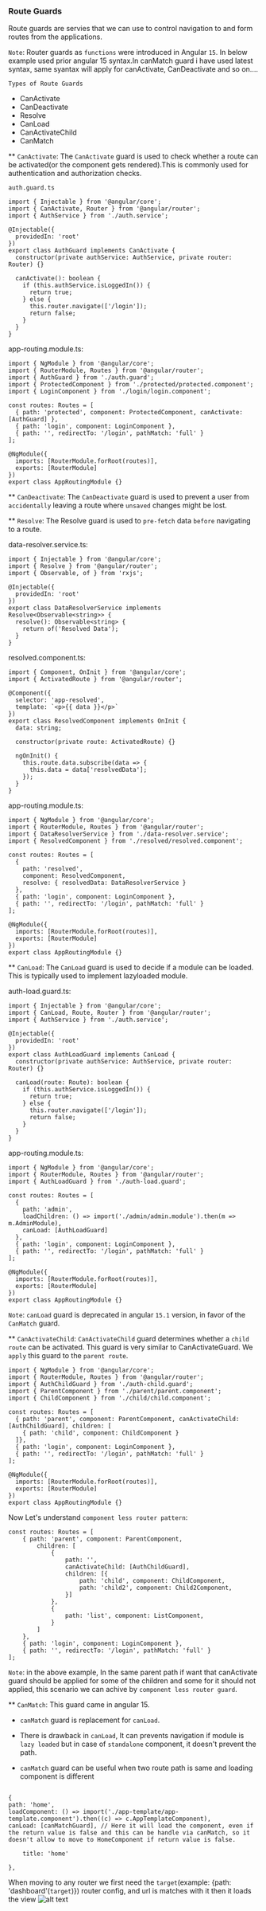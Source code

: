 ### Route Guards

Route guards are servies that we can use to control navigation to and form routes from the applications.

`Note`: Router guards as `functions` were introduced in Angular `15`. In below example used prior angular 15 syntax.In canMatch guard i have used latest syntax, same syantax will apply for canActivate, CanDeactivate and so on....

`Types of Route Guards`

- CanActivate
- CanDeactivate
- Resolve
- CanLoad
- CanActivateChild
- CanMatch

\*\* `CanActivate`: The `CanActivate` guard is used to check whether a route can be activated(or the component gets rendered).This is commonly used for authentication and authorization checks.

```
auth.guard.ts

import { Injectable } from '@angular/core';
import { CanActivate, Router } from '@angular/router';
import { AuthService } from './auth.service';

@Injectable({
  providedIn: 'root'
})
export class AuthGuard implements CanActivate {
  constructor(private authService: AuthService, private router: Router) {}

  canActivate(): boolean {
    if (this.authService.isLoggedIn()) {
      return true;
    } else {
      this.router.navigate(['/login']);
      return false;
    }
  }
}

```

app-routing.module.ts:

```
import { NgModule } from '@angular/core';
import { RouterModule, Routes } from '@angular/router';
import { AuthGuard } from './auth.guard';
import { ProtectedComponent } from './protected/protected.component';
import { LoginComponent } from './login/login.component';

const routes: Routes = [
  { path: 'protected', component: ProtectedComponent, canActivate: [AuthGuard] },
  { path: 'login', component: LoginComponent },
  { path: '', redirectTo: '/login', pathMatch: 'full' }
];

@NgModule({
  imports: [RouterModule.forRoot(routes)],
  exports: [RouterModule]
})
export class AppRoutingModule {}

```

\*\* `CanDeactivate`: The `CanDeactivate` guard is used to prevent a user from `accidentally` leaving a route where `unsaved` changes might be lost.

\*\* `Resolve`: The Resolve guard is used to `pre-fetch` data `before` navigating to a route.

data-resolver.service.ts:

```
import { Injectable } from '@angular/core';
import { Resolve } from '@angular/router';
import { Observable, of } from 'rxjs';

@Injectable({
  providedIn: 'root'
})
export class DataResolverService implements Resolve<Observable<string>> {
  resolve(): Observable<string> {
    return of('Resolved Data');
  }
}

```

resolved.component.ts:

```
import { Component, OnInit } from '@angular/core';
import { ActivatedRoute } from '@angular/router';

@Component({
  selector: 'app-resolved',
  template: `<p>{{ data }}</p>`
})
export class ResolvedComponent implements OnInit {
  data: string;

  constructor(private route: ActivatedRoute) {}

  ngOnInit() {
    this.route.data.subscribe(data => {
      this.data = data['resolvedData'];
    });
  }
}

```

app-routing.module.ts:

```
import { NgModule } from '@angular/core';
import { RouterModule, Routes } from '@angular/router';
import { DataResolverService } from './data-resolver.service';
import { ResolvedComponent } from './resolved/resolved.component';

const routes: Routes = [
  {
    path: 'resolved',
    component: ResolvedComponent,
    resolve: { resolvedData: DataResolverService }
  },
  { path: 'login', component: LoginComponent },
  { path: '', redirectTo: '/login', pathMatch: 'full' }
];

@NgModule({
  imports: [RouterModule.forRoot(routes)],
  exports: [RouterModule]
})
export class AppRoutingModule {}

```

\*\* `CanLoad`: The `CanLoad` guard is used to decide if a module can be loaded. This is typically used to implement lazyloaded module.

auth-load.guard.ts:

```
import { Injectable } from '@angular/core';
import { CanLoad, Route, Router } from '@angular/router';
import { AuthService } from './auth.service';

@Injectable({
  providedIn: 'root'
})
export class AuthLoadGuard implements CanLoad {
  constructor(private authService: AuthService, private router: Router) {}

  canLoad(route: Route): boolean {
    if (this.authService.isLoggedIn()) {
      return true;
    } else {
      this.router.navigate(['/login']);
      return false;
    }
  }
}

```

app-routing.module.ts:

```
import { NgModule } from '@angular/core';
import { RouterModule, Routes } from '@angular/router';
import { AuthLoadGuard } from './auth-load.guard';

const routes: Routes = [
  {
    path: 'admin',
    loadChildren: () => import('./admin/admin.module').then(m => m.AdminModule),
    canLoad: [AuthLoadGuard]
  },
  { path: 'login', component: LoginComponent },
  { path: '', redirectTo: '/login', pathMatch: 'full' }
];

@NgModule({
  imports: [RouterModule.forRoot(routes)],
  exports: [RouterModule]
})
export class AppRoutingModule {}

```

`Note`: `canLoad` guard is deprecated in angular `15.1` version, in favor of the `CanMatch` guard.

\*\* `CanActivateChild`: `CanActivateChild` guard determines whether a `child route` can be activated. This guard is very similar to CanActivateGuard. We `apply` this guard to the `parent route`.

```
import { NgModule } from '@angular/core';
import { RouterModule, Routes } from '@angular/router';
import { AuthChildGuard } from './auth-child.guard';
import { ParentComponent } from './parent/parent.component';
import { ChildComponent } from './child/child.component';

const routes: Routes = [
  { path: 'parent', component: ParentComponent, canActivateChild: [AuthChildGuard], children: [
    { path: 'child', component: ChildComponent }
  ]},
  { path: 'login', component: LoginComponent },
  { path: '', redirectTo: '/login', pathMatch: 'full' }
];

@NgModule({
  imports: [RouterModule.forRoot(routes)],
  exports: [RouterModule]
})
export class AppRoutingModule {}

```

Now Let's understand `component less router pattern`:

```
const routes: Routes = [
    { path: 'parent', component: ParentComponent,
        children: [
            {
                path: '',
                canActivateChild: [AuthChildGuard],
                children: [{
                    path: 'child', component: ChildComponent,
                    path: 'child2', component: Child2Component,
                }]
            },
            {
                path: 'list', component: ListComponent,
            }
        ]
    },
    { path: 'login', component: LoginComponent },
    { path: '', redirectTo: '/login', pathMatch: 'full' }
];
```

`Note`: in the above example, In the same parent path if want that canActivate guard should be applied for some of the children and some for it should not applied, this scenario we can achive by `component less router guard`.

\*\* `CanMatch`: This guard came in angular 15.

- `canMatch` guard is replacement for `canLoad`.

- There is drawback in `canLoad`, It can prevents navigation if module is `lazy loaded` but in case of `standalone` component, it doesn't prevent the path.

- `canMatch` guard can be useful when two route path is same and loading component is different

```

{
path: 'home',
loadComponent: () => import('./app-template/app-template.component').then((c) => c.AppTemplateComponent),
canLoad: [canMatchGuard], // Here it will load the component, even if the return value is false and this can be handle via canMatch, so it doesn't allow to move to HomeComponent if return value is false.

    title: 'home'

},

```

When moving to any router we first need the `target`(example: {path: 'dashboard'(`target`)}) router config, and url is matches with it then it loads the view
![alt text](image-2.png)

```

```
